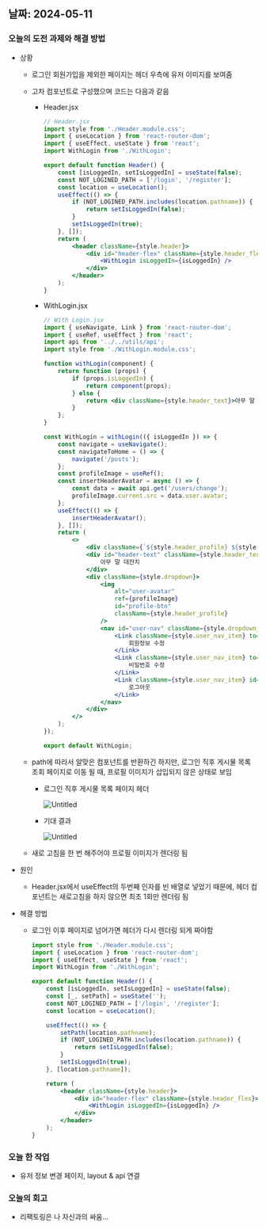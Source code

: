 ## 날짜: 2024-05-11

### 오늘의 도전 과제와 해결 방법

-   상황

    -   로그인 회원가입을 제외한 페이지는 헤더 우측에 유저 이미지를 보여줌
    -   고차 컴포넌트로 구성했으며 코드는 다음과 같음

        -   Header.jsx

            ```jsx
            // Header.jsx
            import style from './Header.module.css';
            import { useLocation } from 'react-router-dom';
            import { useEffect, useState } from 'react';
            import WithLogin from './WithLogin';

            export default function Header() {
                const [isLoggedIn, setIsLoggedIn] = useState(false);
                const NOT_LOGINED_PATH = ['/login', '/register'];
                const location = useLocation();
                useEffect(() => {
                    if (NOT_LOGINED_PATH.includes(location.pathname)) {
                        return setIsLoggedIn(false);
                    }
                    setIsLoggedIn(true);
                }, []);
                return (
                    <header className={style.header}>
                        <div id="header-flex" className={style.header_flex}>
                            <WithLogin isLoggedIn={isLoggedIn} />
                        </div>
                    </header>
                );
            }
            ```

        -   WithLogin.jsx

            ```jsx
            // With Login.jsx
            import { useNavigate, Link } from 'react-router-dom';
            import { useRef, useEffect } from 'react';
            import api from '../../utils/api';
            import style from './WithLogin.module.css';

            function withLogin(component) {
                return function (props) {
                    if (props.isLoggedIn) {
                        return component(props);
                    } else {
                        return <div className={style.header_text}>아무 말 대잔치</div>;
                    }
                };
            }

            const WithLogin = withLogin(({ isLoggedIn }) => {
                const navigate = useNavigate();
                const navigateToHome = () => {
                    navigate('/posts');
                };
                const profileImage = useRef();
                const insertHeaderAvatar = async () => {
                    const data = await api.get('/users/change');
                    profileImage.current.src = data.user.avatar;
                };
                useEffect(() => {
                    insertHeaderAvatar();
                }, []);
                return (
                    <>
                        <div className={`${style.header_profile} ${style.none}`}></div>
                        <div id="header-text" className={style.header_text} onClick={navigateToHome}>
                            아무 말 대잔치
                        </div>
                        <div className={style.dropdown}>
                            <img
                                alt="user-avatar"
                                ref={profileImage}
                                id="profile-btn"
                                className={style.header_profile}
                            />
                            <nav id="user-nav" className={style.dropdown_content}>
                                <Link className={style.user_nav_item} to="/user/update">
                                    회원정보 수정
                                </Link>
                                <Link className={style.user_nav_item} to="/user/password">
                                    비밀번호 수정
                                </Link>
                                <Link className={style.user_nav_item} id="logout-btn">
                                    로그아웃
                                </Link>
                            </nav>
                        </div>
                    </>
                );
            });

            export default WithLogin;
            ```

    -   path에 따라서 알맞은 컴포넌트를 반환하긴 하지만, 로그인 직후 게시물 목록 조회 페이지로 이동 될 때, 프로필 이미지가 삽입되지 않은 상태로 보임

        -   로그인 직후 게시물 목록 페이지 헤더

            ![Untitled](https://raw.githubusercontent.com/jjikky/jikky-til/main/img/2024-05/05-11/1.png)

        -   기대 결과

            ![Untitled](https://raw.githubusercontent.com/jjikky/jikky-til/main/img/2024-05/05-11/2.png)

    -   새로 고침을 한 번 해주어야 프로필 이미지가 렌더링 됨

-   원인
    -   Header.jsx에서 useEffect의 두번째 인자를 빈 배열로 넣었기 때문에, 헤더 컴포넌트는 새로고침을 하지 않으면 최초 1회만 렌더링 됨
-   해결 방법

    -   로그인 이후 페이지로 넘어가면 헤더가 다시 렌더링 되게 짜야함

        ```jsx
        import style from './Header.module.css';
        import { useLocation } from 'react-router-dom';
        import { useEffect, useState } from 'react';
        import WithLogin from './WithLogin';

        export default function Header() {
            const [isLoggedIn, setIsLoggedIn] = useState(false);
            const [_, setPath] = useState('');
            const NOT_LOGINED_PATH = ['/login', '/register'];
            const location = useLocation();

            useEffect(() => {
                setPath(location.pathname);
                if (NOT_LOGINED_PATH.includes(location.pathname)) {
                    return setIsLoggedIn(false);
                }
                setIsLoggedIn(true);
            }, [location.pathname]);

            return (
                <header className={style.header}>
                    <div id="header-flex" className={style.header_flex}>
                        <WithLogin isLoggedIn={isLoggedIn} />
                    </div>
                </header>
            );
        }
        ```

### 오늘 한 작업

-   유저 정보 변경 페이지, layout & api 연결

### 오늘의 회고

-   리팩토링은 나 자신과의 싸움…
